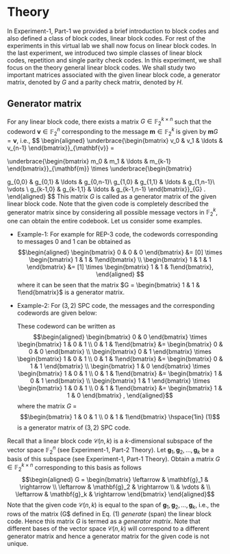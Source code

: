 # Theory 

In Experiment-1, Part-1 we provided a brief introduction to block codes
and also defined a class of block codes, linear block codes. For rest of
the experiments in this virtual lab we shall now focus on linear block
codes. In the last experiment, we introduced two simple classes of
linear block codes, repetition and single parity check codes. In this
experiment, we shall focus on the theory general linear block codes. We
shall study two important matrices associated with the given linear
block code, a generator matrix, denoted by $G$ and a parity check
matrix, denoted by $H$.

## Generator matrix

For any linear block code, there exists a matrix
$G \in \mathbb{F}_2^{k \times n}$ such that the codeword $\mathbf{v} \in \mathbb{F}_2^n$ corresponding to the message
$\mathbf{m} \in \mathbb{F}_2^k$ is given by
$\mathbf{m} G = \mathbf{v}$, i.e., 
$$
\begin{aligned}
\underbrace{\begin{bmatrix} v_0 & v_1 & \ldots & v_{n-1} \end{bmatrix}}_{\mathbf{v}} = 

\underbrace{\begin{bmatrix} m_0 & m_1 & \ldots & m_{k-1} \end{bmatrix}}_{\mathbf{m}} 
\times 
\underbrace{\begin{bmatrix} 

g_{0,0} & g_{0,1} & \ldots & g_{0,n-1}\\ 
g_{1,0} & g_{1,1} & \ldots & g_{1,n-1}\\ 
\vdots \\
g_{k-1,0} & g_{k-1,1} & \ldots & g_{k-1,n-1}
\end{bmatrix}}_{G}  .
\end{aligned} 
$$
This matrix $G$ is called as a generator matrix of
the given linear block code. Note that the given code is completely
described the generator matrix since by considering all possible message
vectors in $\mathbb{F}_2^k$, one can obtain the entire codebook.
Let us consider some examples.
- Example-1: For example for REP-$3$ code, the codewords corresponding to messages
$0$ and $1$ can be obtained as 
$$\begin{aligned}  
\begin{bmatrix} 0 & 0 & 0 \end{bmatrix} &= [0] \times \begin{bmatrix} 1 & 1 & 1\end{bmatrix}   \\ 
\begin{bmatrix} 1 & 1 & 1 \end{bmatrix} &= [1] \times \begin{bmatrix} 1 & 1 & 1\end{bmatrix},
 \end{aligned}
$$
where it can be seen that the matrix
$G  = \begin{bmatrix} 1 & 1 & 1\end{bmatrix}$ is a generator matrix.


- Example-2: For $(3,2)$ SPC code, the messages and the
    corresponding codewords are given below:
    
    

    These codeword can be written as $$\begin{aligned}
    \begin{bmatrix} 0 & 0 \end{bmatrix} \times \begin{bmatrix} 1 & 0 & 1 \\ 0 & 1 & 1\end{bmatrix}  
    &= \begin{bmatrix} 0 & 0 & 0 \end{bmatrix} \\
    \begin{bmatrix} 0 & 1 \end{bmatrix} \times \begin{bmatrix} 1 & 0 & 1 \\ 0 & 1 & 1\end{bmatrix}  
    &= \begin{bmatrix} 0 & 1 & 1 \end{bmatrix} \\
    \begin{bmatrix} 1 & 0 \end{bmatrix} \times \begin{bmatrix} 1 & 0 & 1 \\ 0 & 1 & 1\end{bmatrix}  
    &= \begin{bmatrix} 1 & 0 & 1 \end{bmatrix} \\ 
    \begin{bmatrix} 1 & 1 \end{bmatrix} \times \begin{bmatrix} 1 & 0 & 1 \\ 0 & 1 & 1\end{bmatrix}  
    &= \begin{bmatrix} 1 & 1 & 0 \end{bmatrix} ,
    \end{aligned}$$
     where the matrix
  $G$ = $$\begin{bmatrix} 1 & 0 & 1 \\ 0 & 1 & 1\end{bmatrix} \hspace{1in} (1)$$ is a
    generator matrix of $(3,2)$ SPC code.

Recall that a linear block code $\mathcal{C} (n,k)$ is a
$k$-dimensional subspace of the vector space $\mathbb{F}_2^n$ 
(see Experiment-1, Part-2 Theory). Let 
$\mathbf{g}_1, \mathbf{g}_2, \ldots, \mathbf{g}_k$ 
be a basis of this
subspace (see Experiment-1, Part-1 Theory). Obtain a matrix
$G \in \mathbb{F}_2^{k \times n}$ corresponding to this basis as
follows $$\begin{aligned}  
G = \begin{bmatrix}
\leftarrow & \mathbf{g}_1 & \rightarrow \\
\leftarrow & \mathbf{g}_2 & \rightarrow \\
 & \vdots &  \\
\leftarrow & \mathbf{g}_k & \rightarrow
\end{bmatrix}
\end{aligned}$$
 Note that the given code $\mathcal{C}(n,k)$ is equal
to the span of $\mathbf{g}_1, \mathbf{g}_2, \ldots, \mathbf{g}_k$,
i.e., the rows of the matrix \(G$ defined in Eq. (1) *generate* (span)
the linear block code. Hence this matrix $G$ is termed as a *generator
matrix*. Note that different bases of the vector space
$\mathcal{C}(n,k)$ will correspond to a different generator matrix and
hence a generator matrix for the given code is not unique.
